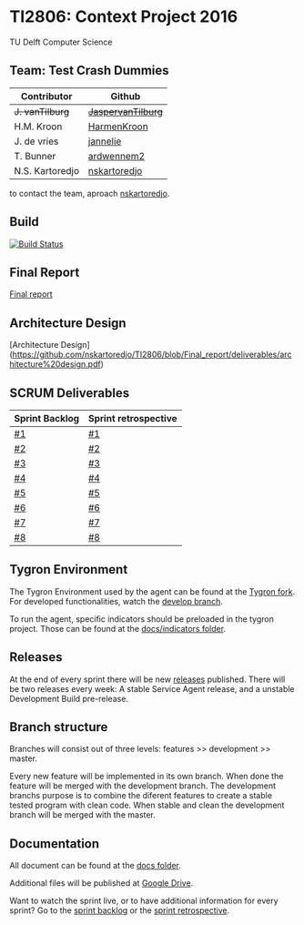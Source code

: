 # TI2806: Context Project 2016

TU Delft
Computer Science

## Team: Test Crash Dummies
| Contributor	  | Github 													|
| --------------- | ------------------------------------------------------- |
| ~~J. vanTilburg~~  | [~~JaspervanTilburg~~](https://github.com/JaspervanTilburg)	|
| H.M. Kroon 	  | [HarmenKroon](https://github.com/HarmenKroon)			|
| J. de vries	  | [jannelie](https://github.com/jannelie)					|
| T. Bunner		  | [ardwennem2](https://github.com/ardwennem2)				|
| N.S. Kartoredjo | [nskartoredjo](https://github.com/nskartoredjo)			|

to contact the team, aproach [nskartoredjo](https://github.com/nskartoredjo).

## Build
[![Build Status](https://travis-ci.org/nskartoredjo/TI2806.svg?branch=master)](https://travis-ci.org/nskartoredjo/TI2806)

## Final Report
[Final report](https://github.com/nskartoredjo/TI2806/blob/Final_report/deliverables/final%20report.pdf)

## Architecture Design
[Architecture Design] (https://github.com/nskartoredjo/TI2806/blob/Final_report/deliverables/architecture%20design.pdf)


## SCRUM Deliverables
| Sprint Backlog																								  | Sprint retrospective 																					|
| --------------------------------------------------------------------------------------------------------------- | ------------------------------------------------------------------------------------------------------- |
| [#1](https://github.com/nskartoredjo/TI2806/blob/master/Deliverables/Backlog%20-%20Sprint%20Backlog%20%231.pdf) | [#1](https://github.com/nskartoredjo/TI2806/blob/master/Deliverables/Sprint%20Retrospective%20%231.pdf) |
| [#2](https://github.com/nskartoredjo/TI2806/blob/master/Deliverables/Backlog%20-%20Sprint%20Backlog%20%232.pdf) | [#2](https://github.com/nskartoredjo/TI2806/blob/master/Deliverables/Sprint%20Retrospective%20%232.pdf) |
| [#3](https://github.com/nskartoredjo/TI2806/blob/master/Deliverables/Backlog%20-%20Sprint%20Backlog%20%233.pdf) | [#3](https://github.com/nskartoredjo/TI2806/blob/master/deliverables/Sprint%20Retrospective%20%233.pdf) |
| [#4](https://github.com/nskartoredjo/TI2806/blob/master/deliverables/Backlog%20-%20Sprint%20Backlog%20%234.pdf) | [#4](https://github.com/nskartoredjo/TI2806/blob/master/deliverables/Sprint%20Retrospective%20%234.pdf) |
| [#5](https://github.com/nskartoredjo/TI2806/blob/master/deliverables/Backlog%20-%20Sprint%20Backlog%20%235.pdf) | [#5](https://github.com/nskartoredjo/TI2806/blob/master/deliverables/Sprint%20Retrospective%20%235.pdf) |
| [#6](https://github.com/nskartoredjo/TI2806/blob/master/deliverables/Backlog%20-%20Sprint%20Backlog%20%236.pdf) | [#6](https://github.com/nskartoredjo/TI2806/blob/master/deliverables/Sprint%20Retrospective%20%236.pdf) |
| [#7](https://github.com/nskartoredjo/TI2806/blob/master/deliverables/Backlog%20-%20Sprint%20Backlog%20%237.pdf) | [#7](https://github.com/nskartoredjo/TI2806/blob/master/deliverables/Sprint%20Retrospective%20%237.pdf) |
| [#8](https://github.com/nskartoredjo/TI2806/blob/master/deliverables/Backlog%20-%20Sprint%20Backlog%20%238.pdf) | [#8](https://github.com/nskartoredjo/TI2806/blob/master/deliverables/Sprint%20Retrospective%20%238.pdf)|

## Tygron Environment
The Tygron Environment used by the agent can be found at the [Tygron fork](https://github.com/nskartoredjo/tygron). For developed functionalities, watch the [develop branch](https://github.com/nskartoredjo/tygron/tree/develop).
 
To run the agent, specific indicators should be preloaded in the tygron project. Those can be found at the [docs/indicators folder](https://github.com/nskartoredjo/TI2806/tree/master/docs/indicators).

## Releases
At the end of every sprint there will be new [releases](https://github.com/nskartoredjo/TI2806/releases) published.
There will be two releases every week: A stable Service Agent release, and a unstable Development Build pre-release.

## Branch structure
Branches will consist out of three levels: features >> development >> master.

Every new feature will be implemented in its own branch. When done the feature will be merged with the development branch. The development branchs purpose is to combine the diferent features to create a stable tested program with clean code. When stable and clean the development branch will be merged with the master.

## Documentation
All document can be found at the [docs folder](https://github.com/nskartoredjo/TI2806/tree/master/docs).

Additional files will be published at [Google Drive](https://drive.google.com/drive/folders/0B_mzqGuX8rLPTFlwd1dPREo3cGM).

Want to watch the sprint live, or to have additional information for every sprint? Go to the [sprint backlog](https://docs.google.com/spreadsheets/d/1GZqIf6lpjmhKDB_VhWZjEf5mK12deo1Lp95dS7juFRk/edit?usp=sharing) or the [sprint retrospective](https://docs.google.com/spreadsheets/d/1YH-gm5-QnxKKAUCuzmdMaaits8xUBvhszoKy4BvpWnw/edit?usp=sharing).